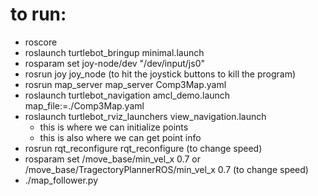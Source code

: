 # to run:
* roscore
* roslaunch turtlebot_bringup minimal.launch
* rosparam set joy-node/dev "/dev/input/js0"
* rosrun joy joy_node (to hit the joystick buttons to kill the program)
* rosrun map_server map_server Comp3Map.yaml
* roslaunch turtlebot_navigation amcl_demo.launch map_file:=./Comp3Map.yaml
* roslaunch turtlebot_rviz_launchers view_navigation.launch
    * this is where we can initialize points
    * this is also where we can get point info
* rosrun rqt_reconfigure rqt_reconfigure (to change speed)
* rosparam set /move_base/min_vel_x 0.7 or /move_base/TragectoryPlannerROS/min_vel_x 0.7 (to change speed)
* ./map_follower.py

